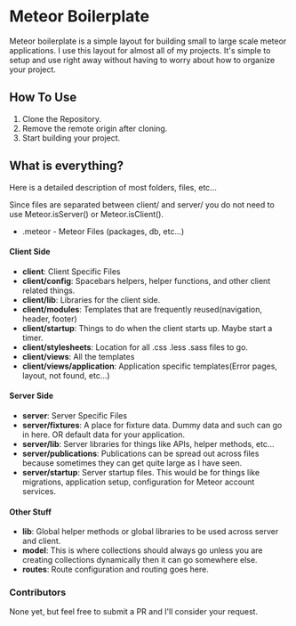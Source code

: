 # Meteor Boilerplate

Meteor boilerplate is a simple layout for building small to
large scale meteor applications. I use this layout for almost
all of my projects. It's simple to setup and use right away
without having to worry about how to organize your project.

## How To Use

1. Clone the Repository.
2. Remove the remote origin after cloning.
3. Start building your project.

## What is everything?

Here is a detailed description of most folders, files, etc...

Since files are separated between client/ and server/ you do not need to use Meteor.isServer() or Meteor.isClient().

- .meteor - Meteor Files (packages, db, etc...)

#### Client Side
- **client**: Client Specific Files
- **client/config**: Spacebars helpers, helper functions, and other client related things.
- **client/lib**: Libraries for the client side.
- **client/modules**: Templates that are frequently reused(navigation, header, footer)
- **client/startup**: Things to do when the client starts up. Maybe start a timer.
- **client/stylesheets**: Location for all .css .less .sass files to go.
- **client/views**: All the templates
- **client/views/application**: Application specific templates(Error pages, layout, not found, etc...)

#### Server Side
- **server**: Server Specific Files
- **server/fixtures**: A place for fixture data. Dummy data and such can go in here. OR default data for your application.
- **server/lib**: Server libraries for things like APIs, helper methods, etc...
- **server/publications**: Publications can be spread out across files because sometimes they can get quite large as I have seen.
- **server/startup**: Server startup files. This would be for things like migrations, application setup, configuration for Meteor account services.

#### Other Stuff
- **lib**: Global helper methods or global libraries to be used across server and client.
- **model**: This is where collections should always go unless you are creating collections dynamically then it can go somewhere else.
- **routes**: Route configuration and routing goes here.

### Contributors
None yet, but feel free to submit a PR and I'll consider your request.
